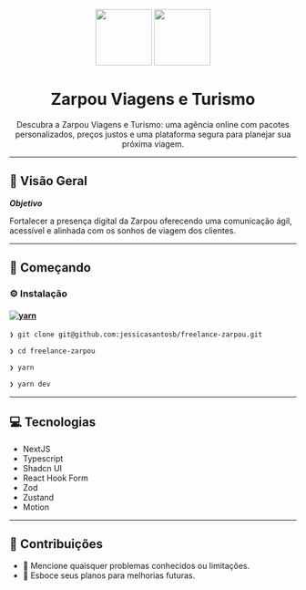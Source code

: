 <p align="center">
   <img src="https://img.icons8.com/?size=100&id=MWiBjkuHeMVq&format=png&color=000000" width="99">
  <img src="https://img.icons8.com/?size=100&id=Xf1sHBmY73hA&format=png&color=000000" width="99">
</p>
<h1 align="center">Zarpou Viagens e Turismo</h1>
<p align="center">
  Descubra a Zarpou Viagens e Turismo: uma agência online com pacotes personalizados, preços justos e uma plataforma segura para planejar sua próxima viagem.
</p>

---

## 📍 Visão Geral

**_Objetivo_**

Fortalecer a presença digital da Zarpou oferecendo uma comunicação ágil, acessível e alinhada com os sonhos de viagem dos clientes.

---

## 🚀 Começando

### ⚙️ Instalação

#### [![yarn](https://img.shields.io/badge/Yarn-3775A9.svg?style=flat&logo=Yarn&logoColor=white)](https://github.com/jessicasantosb/freelance-zarpou)

```sh
❯ git clone git@github.com:jessicasantosb/freelance-zarpou.git
```

```sh
❯ cd freelance-zarpou
```

```sh
❯ yarn
```

```sh
❯ yarn dev
```

---

## 💻 Tecnologias

- NextJS
- Typescript
- Shadcn UI
- React Hook Form
- Zod
- Zustand
- Motion

---

## 🤝 Contribuições

- 🔰 Mencione quaisquer problemas conhecidos ou limitações.
- 🐛 Esboce seus planos para melhorias futuras.
